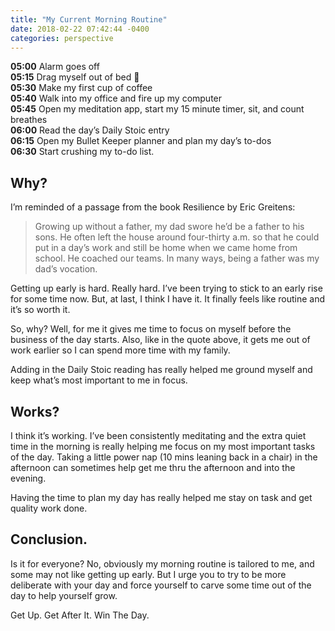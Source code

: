 ```yaml
---
title: "My Current Morning Routine"
date: 2018-02-22 07:42:44 -0400
categories: perspective
---
```


**05:00** Alarm goes off<br>
**05:15** Drag myself out of bed 🙂<br>
**05:30** Make my first cup of coffee<br>
**05:40** Walk into my office and fire up my computer<br>
**05:45** Open my meditation app, start my 15 minute timer, sit, and count breathes<br>
**06:00** Read the day’s Daily Stoic entry<br>
**06:15** Open my Bullet Keeper planner and plan my day’s to-dos<br>
**06:30** Start crushing my to-do list.<br>

## Why?
I’m reminded of a passage from the book Resilience by Eric Greitens:

> Growing up without a father, my dad swore he’d be a father to his sons. He often left the house around four-thirty a.m. so that he could put in a day’s work and still be home when we came home from school. He coached our teams. In many ways, being a father was my dad’s vocation.

Getting up early is hard. Really hard. I’ve been trying to stick to an early rise for some time now. But, at last, I think I have it. It finally feels like routine and it’s so worth it.

So, why? Well, for me it gives me time to focus on myself before the business of the day starts. Also, like in the quote above, it gets me out of work earlier so I can spend more time with my family.

Adding in the Daily Stoic reading has really helped me ground myself and keep what’s most important to me in focus.

## Works?
I think it’s working. I’ve been consistently meditating and the extra quiet time in the morning is really helping me focus on my most important tasks of the day. Taking a little power nap (10 mins leaning back in a chair) in the afternoon can sometimes help get me thru the afternoon and into the evening.

Having the time to plan my day has really helped me stay on task and get quality work done.

## Conclusion.
Is it for everyone? No, obviously my morning routine is tailored to me, and some may not like getting up early. But I urge you to try to be more deliberate with your day and force yourself to carve some time out of the day to help yourself grow.

Get Up. Get After It. Win The Day.
